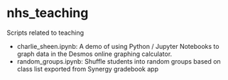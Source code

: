 # nhs_teaching
Scripts related to teaching

* charlie_sheen.ipynb: A demo of using Python / Jupyter Notebooks to graph data in the Desmos online graphing calculator.
* random_groups.ipynb: Shuffle students into random groups based on class list exported from Synergy gradebook app
